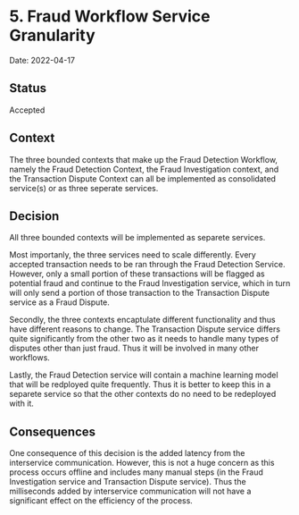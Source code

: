 # 5. Fraud Workflow Service Granularity

Date: 2022-04-17

## Status

Accepted

## Context

The three bounded contexts that make up the Fraud Detection Workflow, namely the Fraud Detection Context, the Fraud Investigation context, and the Transaction Dispute Context can all be implemented as consolidated service(s) or as three seperate services.

## Decision

All three bounded contexts will be implemented as separete services.

Most importanly, the three services need to scale differently. Every accepted transaction needs to be ran through the Fraud Detection Service. However, only a small portion of these transactions will be flagged as potential fraud and continue to the Fraud Investigation service, which in turn will only send a portion of those transaction to the Transaction Dispute service as a Fraud Dispute. 

Secondly, the three contexts encaptulate different functionality and thus have different reasons to change. The Transaction Dispute service differs quite significantly from the other two as it needs to handle many types of disputes other than just fraud. Thus it will be involved in many other workflows. 

Lastly, the Fraud Detection service will contain a machine learning model that will be redployed quite frequently. Thus it is better to keep this in a separete service so that the other contexts do no need to be redeployed with it.

## Consequences

One consequence of this decision is the added latency from the interservice communication. However, this is not a huge concern as this process occurs offline and includes many manual steps (in the Fraud Investigation service and Transaction Dispute service). Thus the milliseconds added by interservice communication will not have a significant effect on the efficiency of the process. 